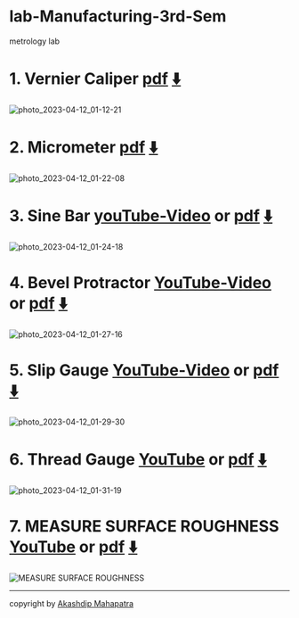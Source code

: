 # lab-Manufacturing-3rd-Sem
metrology lab

# 1. Vernier Caliper [pdf](https://www.linkedin.com/posts/akashdip2001_verniercaliper-activity-7051632393551527937-eGTM?utm_source=share&utm_medium=member_android) [⬇️](https://github.com/akashdip2001/lab-Manufacturing-3rd-Sem/files/11204468/VernierCaliper.pdf)

![photo_2023-04-12_01-12-21](https://user-images.githubusercontent.com/81384987/231271759-fa38542f-4221-42cf-8f5f-66f6026223c3.jpg)

# 2. Micrometer [pdf](https://www.linkedin.com/posts/akashdip2001_micrometer-activity-7051633615520116736-Kt-R?utm_source=share&utm_medium=member_android) [⬇️](https://github.com/akashdip2001/lab-Manufacturing-3rd-Sem/files/11204475/micrometre.pdf)

![photo_2023-04-12_01-22-08](https://user-images.githubusercontent.com/81384987/231273574-25d39b43-e59e-4a7d-adc8-e6b489306c9b.jpg)

# 3. Sine Bar [youTube-Video](https://youtu.be/4tVxEEklSJA) or [pdf](https://www.linkedin.com/posts/akashdip2001_sinebar-activity-7051634741380300800-k9E4?utm_source=share&utm_medium=member_android) [⬇️](https://github.com/akashdip2001/lab-Manufacturing-3rd-Sem/files/11204533/SineBar.pdf)

![photo_2023-04-12_01-24-18](https://user-images.githubusercontent.com/81384987/231274011-def2e57d-4901-433e-9da9-f0ff6438efb7.jpg)

# 4. Bevel Protractor [YouTube-Video](https://youtu.be/Gf1nhTB7YBQ) or [pdf](https://www.linkedin.com/posts/akashdip2001_bevelprotractor-activity-7051636370431197184-W3vu?utm_source=share&utm_medium=member_android) [⬇️](https://github.com/akashdip2001/lab-Manufacturing-3rd-Sem/files/11204554/BevelProtractor.pdf)

![photo_2023-04-12_01-27-16](https://user-images.githubusercontent.com/81384987/231274643-5c677a8b-509f-4353-acb7-16dad1a71899.jpg)

# 5. Slip Gauge [YouTube-Video](https://youtu.be/2Pyob4MXM40) or [pdf](https://www.linkedin.com/posts/akashdip2001_slipgauge-activity-7051637926887137280-Fxs6?utm_source=share&utm_medium=member_android) [⬇️](https://github.com/akashdip2001/lab-Manufacturing-3rd-Sem/files/11204575/SlipGauge.pdf)

![photo_2023-04-12_01-29-30](https://user-images.githubusercontent.com/81384987/231275146-f30296c9-b50c-4199-9ef5-a6105f6964d6.jpg)

# 6. Thread Gauge [YouTube](https://youtu.be/nHCKkawe1M8) or [pdf](https://www.linkedin.com/posts/akashdip2001_thread-gauge-activity-7051638926905606145-p_8y?utm_source=share&utm_medium=member_android) [⬇️](https://github.com/akashdip2001/lab-Manufacturing-3rd-Sem/files/11204591/Thread.Gauge.pdf)

![photo_2023-04-12_01-31-19](https://user-images.githubusercontent.com/81384987/231275469-38857907-dab7-4d3b-892d-ec9e9800551c.jpg)

# 7. MEASURE SURFACE ROUGHNESS [YouTube](https://youtu.be/I4GnLl5HMWE) or [pdf](https://www.linkedin.com/posts/akashdip2001_measure-surface-roughness-activity-7060606373767593984-WFS5?utm_source=share&utm_medium=member_android) [⬇️](https://github.com/akashdip2001/lab-Manufacturing-3rd-Sem/files/11471156/Roughness.value.chack.pdf)

![MEASURE SURFACE ROUGHNESS](https://user-images.githubusercontent.com/81384987/236627949-4b9b19e0-74b7-4090-8fa4-908843da396e.jpg)

-----------
copyright by [Akashdip Mahapatra](https://akashdip2001.github.io/linktree/)




